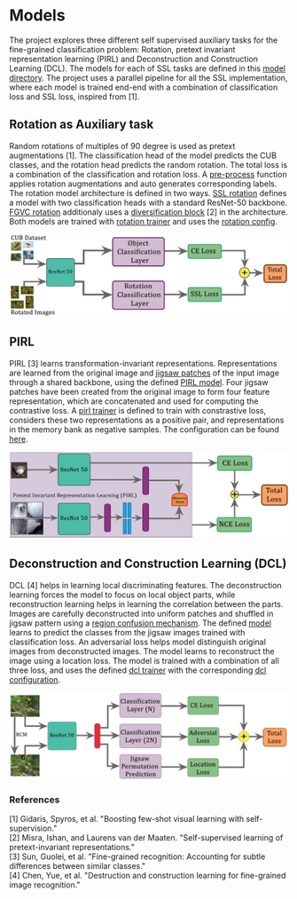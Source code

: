 # Models 

The project explores three different self supervised auxiliary tasks for
the fine-grained classification problem: Rotation, pretext invariant 
representation learning (PIRL) and Deconstruction and Construction Learning (DCL).
The models for each of SSL tasks are defined in this [model directory](../model).
The project uses a parallel pipeline for all the SSL implementation, where each
model is trained end-end with a combination of classification loss and SSL loss,
inspired from [1].

## Rotation as Auxiliary task
Random rotations of multiples of 90 degree is used as pretext augmentations [1].
The classification head of the model predicts the CUB classes, and the rotation 
head predicts the  random rotation. The total loss is a combination of the
classification and rotation loss. A [pre-process](../utils/rotation_utils.py)
function applies rotation augmentations and auto generates corresponding labels.
The rotation model architecture is defined in two ways.
[SSL rotation](torchvision_ssl_rotation.py) defines a model with two classification
heads with a standard ResNet-50 backbone. [FGVC rotation](fgvc_ssl_rotation.py) 
additionaly uses a [diversification block](../layers/diversification_block.py) [2]
in the architecture. Both models are trained with [rotation trainer](../train/ssl_rot_trainer.py) and uses
the [rotation config](../config/ssl_rotation.yml).

![Rotation model](../images/rotation_model.JPG)

## PIRL

PIRL [3] learns transformation-invariant representations. Representations are learned from the original image
and [jigsaw patches](../transforms/pirl.py) of the input image through a shared backbone, using the defined
[PIRL model](torchvision_ssl_pirl.py). Four jigsaw patches have been created from the original image to form four feature representation,
 which are concatenated and used for computing the contrastive loss. A [pirl trainer](/train/ssl_pirl_trainer.py) is 
defined to train with constrastive loss, considers these two representations
as a positive pair, and representations in the memory bank as negative samples.
The configuration can be found [here](../config/ssl_pirl.yml).

![PIRL model](../images/pirl_model.JPG)

## Deconstruction and Construction Learning (DCL)

DCL [4] helps in learning local discriminating features. The deconstruction learning forces the model to focus
on local object parts, while reconstruction learning helps in learning the correlation between the parts.
Images are carefully deconstructed into uniform patches and shuffled in jigsaw pattern using a
[region confusion mechanism](../transforms/dcl.py). The defined [model](torchvision_ssl_dcl.py) learns 
to predict the classes from the jigsaw images trained with classification loss.
An adversarial loss helps model distinguish original images from deconstructed images. 
The model learns to reconstruct the image using a location loss. The model is trained with a combination
of all three loss, and uses the defined [dcl trainer](../train/dcl_trainer.py) with the corresponding
[dcl configuration](../config/ssl_dcl.yml).
 
 ![DCL model](../images/dcl_model.JPG)
 
### References
[1] Gidaris, Spyros, et al. "Boosting few-shot visual learning with self-supervision."\
[2] Misra, Ishan, and Laurens van der Maaten. "Self-supervised learning of pretext-invariant representations."\
[3] Sun, Guolei, et al. "Fine-grained recognition: Accounting for subtle differences between similar classes."\
[4] Chen, Yue, et al. "Destruction and construction learning for fine-grained image recognition."
